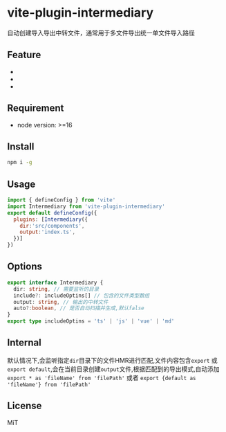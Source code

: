 # vite-plugin-intermediary
自动创建导入导出中转文件，通常用于多文件导出统一单文件导入路径


## Feature

- 
- 
- 

## Requirement

- node version: >=16


## Install

``` zsh
npm i -g 
```


## Usage


``` js
import { defineConfig } from 'vite'
import Intermediary from 'vite-plugin-intermediary'
export default defineConfig({
  plugins: [Intermediary({
    dir:'src/components',
    output:'index.ts',
  })]
})
```

## Options


``` ts
export interface Intermediary {
  dir: string, // 需要监听的目录
  include?: includeOptins[] // 包含的文件类型数组
  output: string, // 输出的中转文件
  auto?:boolean, // 是否自动扫描并生成,默认false
}
export type includeOptins = 'ts' | 'js' | 'vue' | 'md'

```

## Internal
默认情况下,会监听指定`dir`目录下的文件HMR进行匹配,文件内容包含`export` 或`export default`,会在当前目录创建`output`文件,根据匹配到的导出模式,自动添加`export * as 'fileName' from 'filePath'` 或者 `export {default as 'fileName'} from 'filePath'`

## License
MiT
